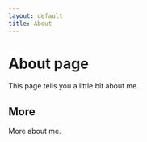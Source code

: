 ```yaml
---
layout: default
title: About
---
```

# About page

This page tells you a little bit about me.

## More

More about me.